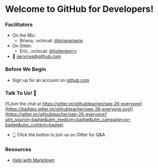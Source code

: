 # Welcome to GitHub for Developers!

### Facilitators
- On the Mic:
  - Briana, :octocat: [@brianamarie](http://github.com/brianamarie)
- On Gitter:
  - Eric, :octocat: [@hollenberry](http://github.com/hollenberry)
- :email: [services@github.com](mailto:services@github.com)

### Before We Begin
- Sign up for an account on [github.com](http://github.com)

### Talk To Us! :speech_balloon:
[![Join the chat at https://gitter.im/githubteacher/sep-26-everyone](https://badges.gitter.im/githubteacher/sep-26-everyone.svg)](https://gitter.im/githubteacher/sep-26-everyone?utm_source=badge&utm_medium=badge&utm_campaign=pr-badge&utm_content=badge)
- :point_up_2: Click the button to join us on Gitter for Q&A

### Resources
- [Help with Markdown](https://guides.github.com/features/mastering-markdown/)






